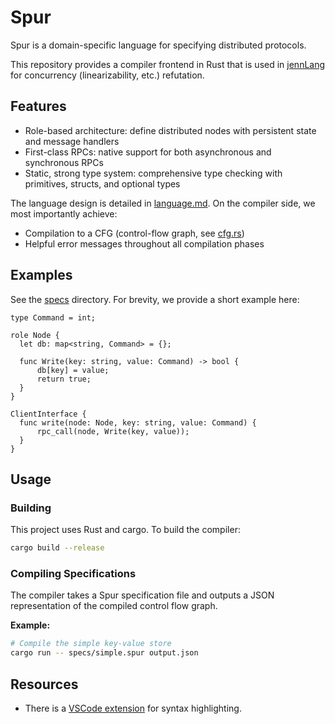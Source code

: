# Spur

Spur is a domain-specific language for specifying distributed protocols.

This repository provides a compiler frontend in Rust that is used in  [jennLang](https://github.com/jl3953/jennLang/)
for concurrency (linearizability, etc.) refutation.

## Features

- Role-based architecture: define distributed nodes with persistent state and message handlers
- First-class RPCs: native support for both asynchronous and synchronous RPCs
- Static, strong type system: comprehensive type checking with primitives, structs, and optional types

The language design is detailed in [language.md](design/language.md). On the compiler side, we most importantly achieve:
- Compilation to a CFG (control-flow graph, see [cfg.rs](src/compiler/cfg.rs))
- Helpful error messages throughout all compilation phases

## Examples 
See the [specs](specs) directory. For brevity, we provide a short example here:

```
type Command = int;

role Node {
  let db: map<string, Command> = {};

  func Write(key: string, value: Command) -> bool {
      db[key] = value;
      return true;
  }
}

ClientInterface {
  func write(node: Node, key: string, value: Command) {
      rpc_call(node, Write(key, value));
  }
}
```

## Usage

### Building

This project uses Rust and cargo. To build the compiler:
```bash
cargo build --release
```

### Compiling Specifications
The compiler takes a Spur specification file and outputs a JSON representation of the compiled
control flow graph. 

**Example:**
```bash
# Compile the simple key-value store
cargo run -- specs/simple.spur output.json
```

## Resources

- There is a [VSCode extension](https://marketplace.visualstudio.com/items?itemName=baepli.spur) for syntax highlighting. 